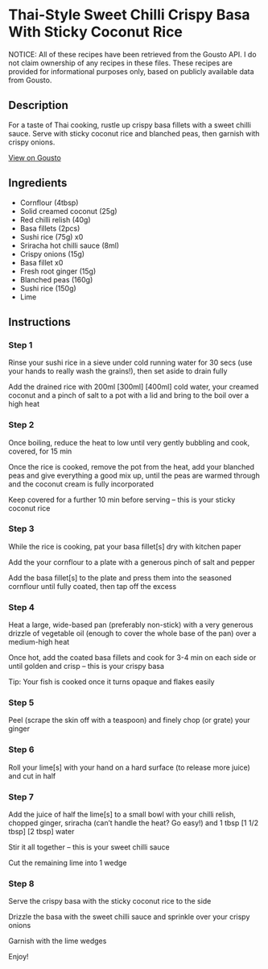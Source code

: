 # Thai-Style Sweet Chilli Crispy Basa With Sticky Coconut Rice

NOTICE: All of these recipes have been retrieved from the Gousto API. I do not claim ownership of any recipes in these files. These recipes are provided for informational purposes only, based on publicly available data from Gousto.

## Description

For a taste of Thai cooking, rustle up crispy basa fillets with a sweet chilli sauce. Serve with sticky coconut rice and blanched peas, then garnish with crispy onions.


[View on Gousto](https://www.gousto.co.uk/recipes/cookbook/thai-sweet-chilli-crispy-basa-with-coconut-sticky-rice)

## Ingredients

- Cornflour (4tbsp)
- Solid creamed coconut (25g)
- Red chilli relish (40g)
- Basa fillets (2pcs)
- Sushi rice (75g) x0
- Sriracha hot chilli sauce (8ml)
- Crispy onions (15g)
- Basa fillet x0
- Fresh root ginger (15g)
- Blanched peas (160g)
- Sushi rice (150g)
- Lime

## Instructions


### Step 1

Rinse your sushi rice in a sieve under cold running water for 30 secs (use your hands to really wash the grains!), then set aside to drain fully

Add the drained rice with 200ml <span class="text-purple">[300ml]</span> <span class="text-danger">[400ml] </span>cold water, your creamed coconut and a pinch of salt to a pot with a lid and bring to the boil over a high heat


### Step 2

Once boiling, reduce the heat to low until very gently bubbling and cook, covered, for 15 min

Once the rice is cooked, remove the pot from the heat, add your blanched peas and give everything a good mix up, until the peas are warmed through and the coconut cream is fully incorporated

Keep covered for a further 10 min before serving – this is your sticky coconut rice


### Step 3

While the rice is cooking, pat your basa fillet[s] dry with kitchen paper

Add the your cornflour to a plate with a generous pinch of salt and pepper

Add the basa fillet[s] to the plate and press them into the seasoned cornflour until fully coated, then tap off the excess


### Step 4

Heat a large, wide-based pan (preferably non-stick) with a very generous drizzle of vegetable oil (enough to cover the whole base of the pan) over a medium-high heat

Once hot, add the coated basa fillets and cook for 3-4 min on each side or until golden and crisp – this is your crispy basa

Tip: Your fish is cooked once it turns opaque and flakes easily


### Step 5

Peel (scrape the skin off with a teaspoon) and finely chop (or grate) your ginger


### Step 6

Roll your lime[s] with your hand on a hard surface (to release more juice) and cut in half


### Step 7

Add the juice of half the lime[s] to a small bowl with your chilli relish, chopped ginger, sriracha (can’t handle the heat? Go easy!) and 1 tbsp <span class="text-purple">[1 1/2 tbsp]</span><span class="text-danger"> [2 tbsp]</span> water

Stir it all together – this is your sweet chilli sauce

Cut the remaining lime into 1 wedge

### Step 8

Serve the crispy basa with the sticky coconut rice to the side

Drizzle the basa with the sweet chilli sauce and sprinkle over your crispy onions

Garnish with the lime wedges

Enjoy!

